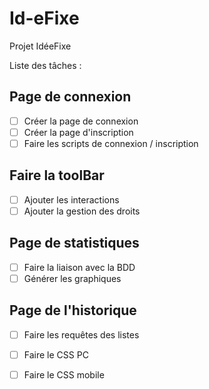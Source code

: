 # Id-eFixe

Projet IdéeFixe

Liste des tâches :

## Page de connexion
- [ ] Créer la page de connexion
- [ ] Créer la page d'inscription
- [ ] Faire les scripts de connexion / inscription

## Faire la toolBar
- [ ] Ajouter les interactions
- [ ] Ajouter la gestion des droits

## Page de statistiques
- [ ] Faire la liaison avec la BDD
- [ ] Générer les graphiques

## Page de l'historique
- [ ] Faire les requêtes des listes

- [ ] Faire le CSS PC

- [ ] Faire le CSS mobile
